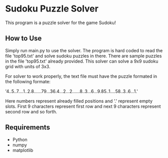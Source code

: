 # Sudoku Puzzle Solver
This program is a puzzle solver for the game Sudoku!
## How to Use
Simply run main.py to use the solver. The program is hard coded to read the file 'top95.txt' and solve sudoku puzzles in there. There are sample puzzles in the file 'top95.txt' already provided. This solver can solve a 9x9 sudoku grid with units of 3x3. 

For solver to work properly, the text file must have the puzzle formated in the following formate:

'4..5..7....1..2.8......79...36.4...2...2......8..3...6...9.85..1....58..3..6...1.'

Here numbers represent already filled positions and '.' represent empty slots. First 9 characters represent first row and next 9 characters represent second row and so forth.
## Requirements
* Python
* numpy
* matplotlib
